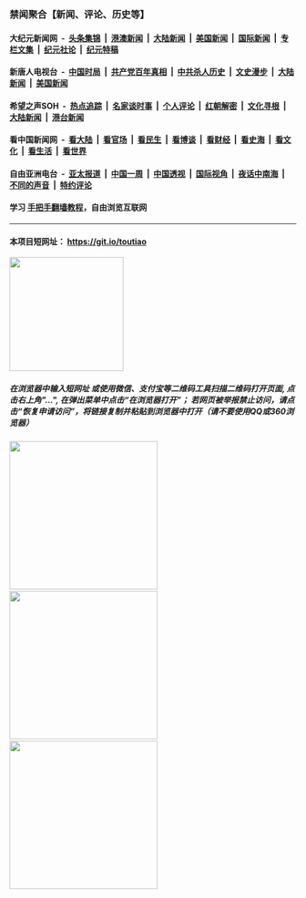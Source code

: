 ### 禁闻聚合【新闻、评论、历史等】

#### 大纪元新闻网 &nbsp;-&nbsp; [头条集锦](indexes/E头条集锦.md?t=02031555) &nbsp;|&nbsp; [港澳新闻](indexes/E港澳新闻.md?t=02031555)  &nbsp;|&nbsp; [大陆新闻](indexes/E大陆新闻.md?t=02031555) &nbsp;|&nbsp; [美国新闻](indexes/E美国新闻.md?t=02031555) &nbsp;|&nbsp; [国际新闻](indexes/E国际新闻.md?t=02031555) &nbsp;|&nbsp; [专栏文集](indexes/E专栏文集.md?t=02031555) &nbsp;|&nbsp; [纪元社论](indexes/E纪元社论.md?t=02031555) &nbsp;|&nbsp; [纪元特稿](indexes/E纪元特稿.md?t=02031555) 

#### 新唐人电视台 &nbsp;-&nbsp; [中国时局](indexes/N中国时局.md?t=02031555) &nbsp;|&nbsp; [共产党百年真相](indexes/N共产党百年真相.md?t=02031555) &nbsp;|&nbsp; [中共杀人历史](indexes/N中共杀人历史.md?t=02031555) &nbsp;|&nbsp; [文史漫步](indexes/N文史漫步.md?t=02031555) &nbsp;|&nbsp; [大陆新闻](indexes/N大陆新闻.md?t=02031555) &nbsp;|&nbsp; [美国新闻](indexes/N美国新闻.md?t=02031555)

#### 希望之声SOH &nbsp;-&nbsp; [热点追踪](indexes/H热点追踪.md?t=02031555) &nbsp;|&nbsp; [名家谈时事](indexes/H名家谈时事.md?t=02031555) &nbsp;|&nbsp; [个人评论](indexes/H个人评论.md?t=02031555)  &nbsp;|&nbsp; [红朝解密](indexes/H红朝解密.md?t=02031555) &nbsp;|&nbsp; [文化寻根](indexes/H文化寻根.md?t=02031555) &nbsp;|&nbsp; [大陆新闻](indexes/H大陆新闻.md?t=02031555) &nbsp;|&nbsp; [港台新闻](indexes/H港台新闻.md?t=02031555)

#### 看中国新闻网 &nbsp;-&nbsp; [看大陆](indexes/S看大陆.md?t=02031555) &nbsp;|&nbsp; [看官场](indexes/S看官场.md?t=02031555) &nbsp;|&nbsp; [看民生](indexes/S看民生.md?t=02031555)  &nbsp;|&nbsp; [看博谈](indexes/S看博谈.md?t=02031555) &nbsp;|&nbsp; [看财经](indexes/S看财经.md?t=02031555) &nbsp;|&nbsp; [看史海](indexes/S看史海.md?t=02031555) &nbsp;|&nbsp; [看文化](indexes/S看文化.md?t=02031555) &nbsp;|&nbsp; [看生活](indexes/S看生活.md?t=02031555) &nbsp;|&nbsp; [看世界](indexes/S看世界.md?t=02031555)

#### 自由亚洲电台 &nbsp;-&nbsp; [亚太报道](indexes/R亚太报道.md?t=02031555) &nbsp;|&nbsp; [中国一周](indexes/R中国一周.md?t=02031555) &nbsp;|&nbsp; [中国透视](indexes/R中国透视.md?t=02031555)  &nbsp;|&nbsp; [国际视角](indexes/R国际视角.md?t=02031555) &nbsp;|&nbsp; [夜话中南海](indexes/R夜话中南海.md?t=02031555) &nbsp;|&nbsp; [不同的声音](indexes/R不同的声音.md?t=02031555) &nbsp;|&nbsp; [特约评论](indexes/R特约评论.md?t=02031555)

#### 学习 [手把手翻墙教程](https://github.com/gfw-breaker/guides/wiki)，自由浏览互联网

----

#### 本项目短网址： https://git.io/toutiao
<img src="https://raw.githubusercontent.com/gfw-breaker/banned-news/master/scripts/img/qr.png" width="200px"/>  

##### 在浏览器中输入短网址 或使用微信、支付宝等二维码工具扫描二维码打开页面, 点击右上角"...", 在弹出菜单中点击“在浏览器打开”； 若网页被举报禁止访问，请点击“恢复申请访问”，将链接复制并粘贴到浏览器中打开（请不要使用QQ或360浏览器）

<img src="https://raw.githubusercontent.com/gfw-breaker/banned-news/master/scripts/img/1.png" width="260px"/> &nbsp; <img src="https://raw.githubusercontent.com/gfw-breaker/banned-news/master/scripts/img/2.png" width="260px"/> &nbsp; <img src="https://raw.githubusercontent.com/gfw-breaker/banned-news/master/scripts/img/3.png" width="260px"/>
